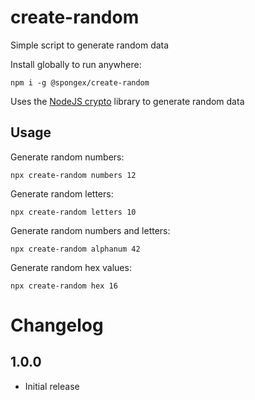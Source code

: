 #  create-random

Simple script to generate random data

Install globally to run anywhere:
```
npm i -g @spongex/create-random
```

Uses the [NodeJS crypto](https://nodejs.org/api/crypto.html) library to generate random data

## Usage

Generate random numbers:
```
npx create-random numbers 12
```

Generate random letters:
```
npx create-random letters 10
```

Generate random numbers and letters:
```
npx create-random alphanum 42
```

Generate random hex values:
```
npx create-random hex 16
```

# Changelog

## 1.0.0
- Initial release

